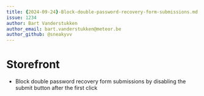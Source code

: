 ```yaml
---
title: {2024-09-24}-Block-double-password-recovery-form-submissions.md
issue: 1234
author: Bart Vanderstukken
author_email: bart.vanderstukken@meteor.be
author_github: @sneakyvv
---
```

# Storefront
* Block double password recovery form submissions by disabling the submit button after the first click
